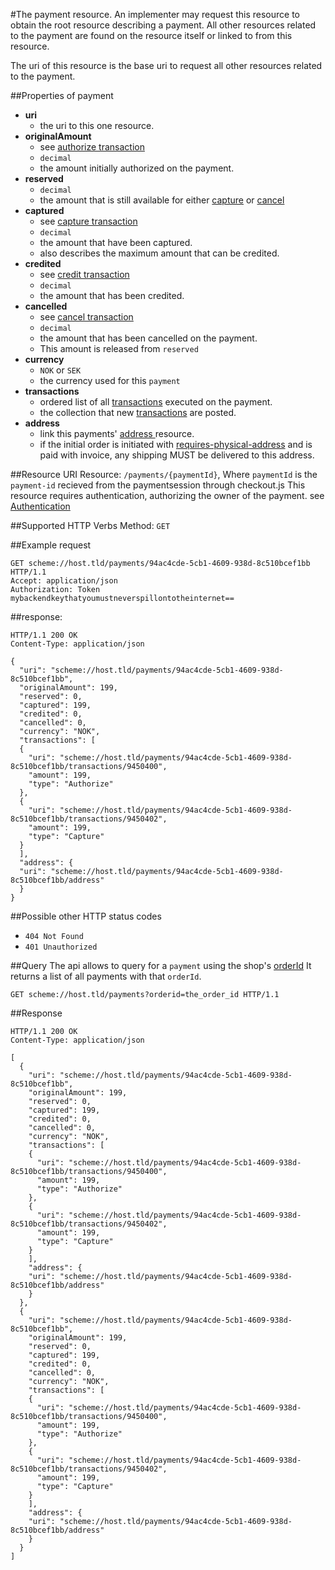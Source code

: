 #The payment resource.
An implementer may request this resource to obtain the root resource describing a payment.
All other resources related to the payment are found on the resource itself or linked to from this resource.

The uri of this resource is the base uri to request all other resources related to the payment.

##Properties of payment
 * **uri**
    * the uri to this one resource.
 * **originalAmount**
    * see [authorize transaction](transaction/#authorize)    
    * `decimal`
    * the amount initially authorized on the payment.
 * **reserved**    
    * `decimal`
    * the amount that is still available for either [capture](transaction/#capture) or [cancel](transaction/#cancel)    
 * **captured**
    * see [capture transaction](transaction/#capture)
    * `decimal`
    * the amount that have been captured.
    * also describes the maximum amount that can be credited.
 * **credited**
    * see [credit transaction](transaction/#credit)
    * `decimal`
    * the amount that has been credited.
 * **cancelled**
    * see [cancel transaction](transaction/#cancel)
    * `decimal`
    * the amount that has been cancelled on the payment.
    * This amount is released from `reserved`    
 * **currency**    
    * `NOK` or `SEK`
    * the currency used for this `payment`
 * **transactions**
    * ordered list of all [transactions](transaction) executed on the payment.
    * the collection that new [transactions](transaction) are posted.
 * **address**
    * link this payments' [address ](address) resource.
    * if the initial order is initiated with [requires-physical-address](configurationReference/#requires-physical-address) and is paid with invoice, any shipping MUST be delivered to this address.


##Resource URI
Resource:  `/payments/{paymentId}`, Where `paymentId` is the `payment-id` recieved from the paymentsession through checkout.js
This resource requires authentication, authorizing the owner of the payment. see [Authentication](authentication/#back-end-authentication)

##Supported HTTP Verbs
Method:    `GET`


##Example request
```HTTP
GET scheme://host.tld/payments/94ac4cde-5cb1-4609-938d-8c510bcef1bb HTTP/1.1
Accept: application/json
Authorization: Token mybackendkeythatyoumustneverspillontotheinternet==
```
##response:
```HTTP
HTTP/1.1 200 OK
Content-Type: application/json

{
  "uri": "scheme://host.tld/payments/94ac4cde-5cb1-4609-938d-8c510bcef1bb",
  "originalAmount": 199,
  "reserved": 0,
  "captured": 199,
  "credited": 0,
  "cancelled": 0,
  "currency": "NOK",  
  "transactions": [
  {
    "uri": "scheme://host.tld/payments/94ac4cde-5cb1-4609-938d-8c510bcef1bb/transactions/9450400",
    "amount": 199,
    "type": "Authorize"
  },
  {
    "uri": "scheme://host.tld/payments/94ac4cde-5cb1-4609-938d-8c510bcef1bb/transactions/9450402",
    "amount": 199,
    "type": "Capture"
  }
  ],
  "address": {
  "uri": "scheme://host.tld/payments/94ac4cde-5cb1-4609-938d-8c510bcef1bb/address"
  }
}
```
##Possible other HTTP status codes
 * `404 Not Found`
 * `401 Unauthorized`

##Query
 The api allows to query for a `payment` using the shop's [orderId](configurationreference/#order-id-required)
 It returns a list of all payments with that `orderId`.


```HTTP
GET scheme://host.tld/payments?orderid=the_order_id HTTP/1.1
```

##Response

```HTTP
HTTP/1.1 200 OK
Content-Type: application/json

[
  {
    "uri": "scheme://host.tld/payments/94ac4cde-5cb1-4609-938d-8c510bcef1bb",
    "originalAmount": 199,
    "reserved": 0,
    "captured": 199,
    "credited": 0,
    "cancelled": 0,
    "currency": "NOK",  
    "transactions": [
    {
      "uri": "scheme://host.tld/payments/94ac4cde-5cb1-4609-938d-8c510bcef1bb/transactions/9450400",
      "amount": 199,
      "type": "Authorize"
    },
    {
      "uri": "scheme://host.tld/payments/94ac4cde-5cb1-4609-938d-8c510bcef1bb/transactions/9450402",
      "amount": 199,
      "type": "Capture"
    }
    ],
    "address": {
    "uri": "scheme://host.tld/payments/94ac4cde-5cb1-4609-938d-8c510bcef1bb/address"
    }
  },
  {
    "uri": "scheme://host.tld/payments/94ac4cde-5cb1-4609-938d-8c510bcef1bb",
    "originalAmount": 199,
    "reserved": 0,
    "captured": 199,
    "credited": 0,
    "cancelled": 0,
    "currency": "NOK",  
    "transactions": [
    {
      "uri": "scheme://host.tld/payments/94ac4cde-5cb1-4609-938d-8c510bcef1bb/transactions/9450400",
      "amount": 199,
      "type": "Authorize"
    },
    {
      "uri": "scheme://host.tld/payments/94ac4cde-5cb1-4609-938d-8c510bcef1bb/transactions/9450402",
      "amount": 199,
      "type": "Capture"
    }
    ],
    "address": {
    "uri": "scheme://host.tld/payments/94ac4cde-5cb1-4609-938d-8c510bcef1bb/address"
    }
  }
]
```
